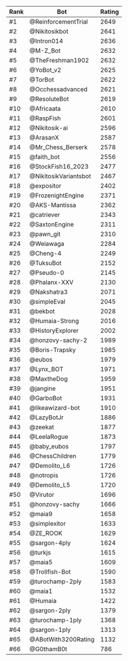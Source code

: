 Rank|Bot|Rating
---|---|---
#1|@ReinforcementTrial|2649
#2|@Nikitosikbot|2641
#3|@Intron014|2636
#4|@M-Z_Bot|2632
#5|@TheFreshman1902|2632
#6|@YoBot_v2|2625
#7|@TorBot|2622
#8|@Occhessadvanced|2621
#9|@ResoluteBot|2619
#10|@Africaata|2610
#11|@RaspFish|2601
#12|@Nikitosik-ai|2596
#13|@ArasanX|2587
#14|@Mr_Chess_Berserk|2578
#15|@faith_bot|2556
#16|@StockFish16_2023|2477
#17|@NikitosikVariantsbot|2467
#18|@expositor|2402
#19|@FrozenightEngine|2371
#20|@AKS-Mantissa|2362
#21|@catriever|2343
#22|@SaxtonEngine|2311
#23|@pawn_git|2310
#24|@Weiawaga|2284
#25|@Cheng-4|2249
#26|@TuksuBot|2152
#27|@Pseudo-0|2145
#28|@Phalanx-XXV|2130
#29|@Nakshatra3|2071
#30|@simpleEval|2045
#31|@bekbot|2028
#32|@Humaia-Strong|2016
#33|@HistoryExplorer|2002
#34|@honzovy-sachy-2|1989
#35|@Boris-Trapsky|1985
#36|@eubos|1979
#37|@Lynx_BOT|1971
#38|@MaxtheDog|1959
#39|@jangine|1951
#40|@GarboBot|1931
#41|@likeawizard-bot|1910
#42|@LazyBotJr|1886
#43|@zeekat|1877
#44|@LeelaRogue|1873
#45|@baby_eubos|1797
#46|@ChessChildren|1779
#47|@Demolito_L6|1726
#48|@notropis|1726
#49|@Demolito_L5|1720
#50|@Virutor|1696
#51|@honzovy-sachy|1666
#52|@maia9|1658
#53|@simplexitor|1633
#54|@ZE_ROOK|1629
#55|@sargon-4ply|1624
#56|@turkjs|1615
#57|@maia5|1609
#58|@Trollfish-Bot|1590
#59|@turochamp-2ply|1583
#60|@maia1|1532
#61|@Humaia|1422
#62|@sargon-2ply|1379
#63|@turochamp-1ply|1368
#64|@sargon-1ply|1313
#65|@ABotWith3200Rating|1132
#66|@G0thamB0t|786
